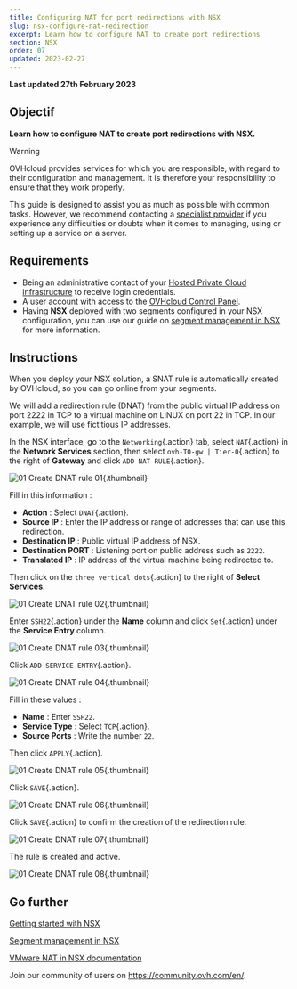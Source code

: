 ```yaml
---
title: Configuring NAT for port redirections with NSX
slug: nsx-configure-nat-redirection
excerpt: Learn how to configure NAT to create port redirections
section: NSX
order: 07
updated: 2023-02-27
---
```


**Last updated 27th February 2023**

## Objectif

**Learn how to configure NAT to create port redirections with NSX.**

> [!warning]
> OVHcloud provides services for which you are responsible, with regard to their configuration and management. It is therefore your responsibility to ensure that they work properly.
>
> This guide is designed to assist you as much as possible with common tasks. However, we recommend contacting a [specialist provider](https://partner.ovhcloud.com/en-gb/) if you experience any difficulties or doubts when it comes to managing, using or setting up a service on a server.
>

## Requirements

- Being an administrative contact of your [Hosted Private Cloud infrastructure](https://www.ovhcloud.com/en-ca/enterprise/products/hosted-private-cloud/) to receive login credentials.
- A user account with access to the [OVHcloud Control Panel](https://ca.ovh.com/auth/?action=gotomanager&from=https://www.ovh.com/ca/en/&ovhSubsidiary=ca).
- Having **NSX** deployed with two segments configured in your NSX configuration, you can use our guide on [segment management in NSX](https://docs.ovh.com/ca/en/private-cloud/nsx-segment-management/) for more information.

## Instructions

When you deploy your NSX solution, a SNAT rule is automatically created by OVHcloud, so you can go online from your segments.

We will add a redirection rule (DNAT) from the public virtual IP address on port 2222 in TCP to a virtual machine on LINUX on port 22 in TCP. In our example, we will use fictitious IP addresses.

In the NSX interface, go to the `Networking`{.action} tab, select `NAT`{.action} in the **Network Services** section, then select `ovh-T0-gw | Tier-0`{.action} to the right of **Gateway** and click `ADD NAT RULE`{.action}.

![01 Create DNAT rule 01](images/01-create-dnat-rules01.png){.thumbnail}

Fill in this information :

- **Action** : Select `DNAT`{.action}.
- **Source IP** : Enter the IP address or range of addresses that can use this redirection.
- **Destination IP** : Public virtual IP address of NSX.
- **Destination PORT** : Listening port on public address such as `2222`.
- **Translated IP** : IP address of the virtual machine being redirected to.

Then click on the `three vertical dots`{.action} to the right of **Select Services**.

![01 Create DNAT rule 02](images/01-create-dnat-rules02.png){.thumbnail}

Enter `SSH22`{.action} under the **Name** column and click `Set`{.action} under the **Service Entry** column.

![01 Create DNAT rule 03](images/01-create-dnat-rules03.png){.thumbnail}

Click `ADD SERVICE ENTRY`{.action}.

![01 Create DNAT rule 04](images/01-create-dnat-rules04.png){.thumbnail}

Fill in these values :

- **Name** : Enter `SSH22`.
- **Service Type** : Select `TCP`{.action}.
- **Source Ports** : Write the number `22`.

Then click `APPLY`{.action}.

![01 Create DNAT rule 05](images/01-create-dnat-rules05.png){.thumbnail}

Click `SAVE`{.action}.

![01 Create DNAT rule 06](images/01-create-dnat-rules06.png){.thumbnail}

Click `SAVE`{.action} to confirm the creation of the redirection rule.

![01 Create DNAT rule 07](images/01-create-dnat-rules07.png){.thumbnail}

The rule is created and active.

![01 Create DNAT rule 08](images/01-create-dnat-rules08.png){.thumbnail}

## Go further <a name="gofurther"></a>

[Getting started with NSX](https://docs.ovh.com/ca/en/private-cloud/nsx-first-steps/)

[Segment management in NSX](https://docs.ovh.com/ca/en/private-cloud/nsx-segment-management/)

[VMware NAT in NSX documentation](https://docs.vmware.com/en/VMware-NSX-T-Data-Center/3.2/administration/GUID-7AD2C384-4303-4D6C-A44A-DEF45AA18A92.html)

Join our community of users on <https://community.ovh.com/en/>.
